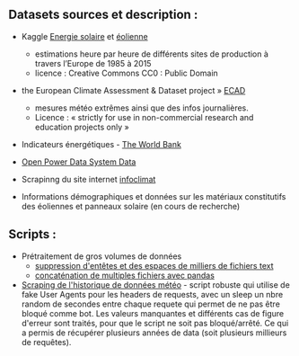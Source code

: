 ## Datasets sources et description :


  - Kaggle [Energie solaire](https://www.kaggle.com/sohier/30-years-of-european-solar-generation) et [éolienne]([Kaggle](https://www.kaggle.com/sohier/30-years-of-european-wind-generation))
  	- estimations heure par heure de différents sites de production à travers l’Europe de 1985 à 2015
  	- licence : Creative Commons CC0 : Public Domain

- the European Climate Assessment & Dataset project » [ECAD](https://www.ecad.eu//dailydata/index.php)
  - mesures météo extrêmes ainsi que des infos journalières. 
  - Licence : « strictly for use in non-commercial research and education projects only »

- Indicateurs énergétiques - [The World Bank](https://data.worldbank.org/indicator)

- [Open Power Data System Data](https://open-power-system-data.org/)

- Scrapinng du site internet [infoclimat](google.com)

- Informations démographiques et données sur les matériaux constitutifs des éoliennes et panneaux solaire (en cours de recherche)


## Scripts : 

- Prétraitement de gros volumes de données
  - [suppression d'entêtes et des espaces de milliers de fichiers text](https://github.com/obrunet/Project_Big_Data_Renewable_energies/blob/master/01_datasets/preparation_datasets_meteo/remove_headers_spaces.py)
  - [concaténation de multiples fichiers avec pandas](https://github.com/obrunet/Project_Big_Data_Renewable_energies/blob/master/01_datasets/preparation_datasets_meteo/merge_files_copy.py)
- [Scraping de l'historique de données météo](https://github.com/obrunet/Project_Big_Data_Renewable_energies/blob/master/01_datasets/web_scraping/several_webpages_scraping.py) - script robuste qui utilise de fake User Agents pour les headers de requests, avec un sleep un nbre random de secondes entre chaque requete qui permet de ne pas être bloqué comme bot. Les valeurs manquantes et différents cas de figure d'erreur sont traités, pour que le script ne soit pas bloqué/arrêté. Ce qui a permis de récupérer plusieurs années de data (soit plusieurs millieurs de requêtes).
